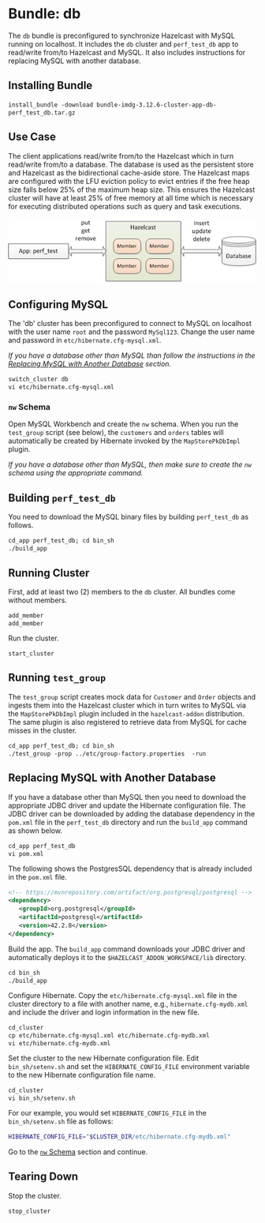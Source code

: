 # Bundle: db

The `db` bundle is preconfigured to synchronize Hazelcast with MySQL running on localhost. It includes the `db` cluster and `perf_test_db` app to read/write from/to Hazelcast and MySQL. It also includes instructions for replacing MySQL with another database.

## Installing Bundle

```console
install_bundle -download bundle-imdg-3.12.6-cluster-app-db-perf_test_db.tar.gz
```

## Use Case

The client applications read/write from/to the Hazelcast which in turn read/write from/to a database. The database is used as the persistent store and Hazelcast as the bidirectional cache-aside store. The Hazelcast maps are configured with the LFU eviction policy to evict entries if the free heap size falls below 25% of the maximum heap size. This ensures the Hazelcast cluster will have at least 25% of free memory at all time which is necessary for executing distributed operations such as query and task executions.

![DB Sync Screenshot](/images/db-sync.png)

## Configuring MySQL

The 'db' cluster has been preconfigured to connect to MySQL on localhost with the user name `root` and the password `MySql123`. Change the user name and password in `etc/hibernate.cfg-mysql.xml`.

*If you have a database other than MySQL than follow the instructions in the [Replacing MySQL with Another Database](#replacing-mysql-with-another-database) section.*

```console
switch_cluster db
vi etc/hibernate.cfg-mysql.xml
```

### `nw` Schema

Open MySQL Workbench and create the `nw` schema. When you run the `test_group` script (see below), the `customers` and `orders` tables will automatically be created by Hibernate invoked by the `MapStorePkDbImpl` plugin.

*If you have a database other than MySQL, then make sure to create the `nw` schema using the appropriate command.*

## Building `perf_test_db`

You need to download the MySQL binary files by building `perf_test_db` as follows.

```console
cd_app perf_test_db; cd bin_sh
./build_app
```

## Running Cluster

First, add at least two (2) members to the `db` cluster. All bundles come without members.

```console
add_member
add_member
```

Run the cluster.

```console
start_cluster
```

## Running `test_group`

The `test_group` script creates mock data for `Customer` and `Order` objects and ingests them into the Hazelcast cluster which in turn writes to MySQL via the `MapStorePkDbImpl` plugin included in the `hazelcast-addon` distribution. The same plugin is also registered to retrieve data from MySQL for cache misses in the cluster.

```console
cd_app perf_test_db; cd bin_sh
./test_group -prop ../etc/group-factory.properties  -run
```

## Replacing MySQL with Another Database

If you have a database other than MySQL then you need to download the appropriate JDBC driver and update the Hibernate configuration file. The JDBC driver can be downloaded by adding the database dependency in the `pom.xml` file in the `perf_test_db` directory and run the `build_app` command as shown below.

```console
cd_app perf_test_db
vi pom.xml
```

The following shows the PostgresSQL dependency that is already included in the `pom.xml` file.

```xml
<!-- https://mvnrepository.com/artifact/org.postgresql/postgresql -->
<dependency>
   <groupId>org.postgresql</groupId>
   <artifactId>postgresql</artifactId>
   <version>42.2.8</version>
</dependency>
```

Build the app. The `build_app` command downloads your JDBC driver and automatically deploys it to the `$HAZELCAST_ADDON_WORKSPACE/lib` directory.

```console
cd bin_sh
./build_app
```

Configure Hibernate. Copy the `etc/hibernate.cfg-mysql.xml` file in the cluster directory to a file with another name, e.g., `hibernate.cfg-mydb.xml` and include the driver and login information in the new file.

```console
cd_cluster
cp etc/hibernate.cfg-mysql.xml etc/hibernate.cfg-mydb.xml
vi etc/hibernate.cfg-mydb.xml
```

Set the cluster to the new Hibernate configuration file. Edit `bin_sh/setenv.sh` and set the `HIBERNATE_CONFIG_FILE` environment variable to the new Hibernate configuration file name.

```console
cd_cluster
vi bin_sh/setenv.sh
```

For our example, you would set `HIBERNATE_CONFIG_FILE` in the `bin_sh/setenv.sh` file as follows:

```bash
HIBERNATE_CONFIG_FILE="$CLUSTER_DIR/etc/hibernate.cfg-mydb.xml"
```

Go to the [`nw` Schema](#nw-schema) section and continue.

## Tearing Down

Stop the cluster.

```console
stop_cluster
```
